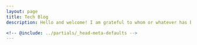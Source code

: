 ```yaml
---
layout: page
title: Tech Blog
description: Hello and welcome! I am grateful to whom or whatever has brought you here. Posts on this blog will mostly cover development topics. Enjoy!

<!-- @include: ../partials/_head-meta-defaults -->
---
```


<script setup>
import Blog from '../.vitepress/components/Blog.vue'
</script>

<suspense>
    <Blog></Blog>
</suspense>
